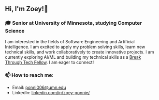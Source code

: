 ## Hi, I'm Zoey!👋

### 🎓 Senior at University of Minnesota, studying Computer Science
I am interested in the fields of Software Engineering and Artificial Intelligence. I am excited to apply my problem solving skills, learn new technical skills, and work collaboratively to create innovative projects. I am currently exploring AI/ML and building my technical skills as a [Break Through Tech Fellow](https://www.breakthroughtech.org/). I am eager to connect!

### 📫 How to reach me:
- Email: ponni006@umn.edu
- LinkedIn: [linkedin.com/in/zoey-ponnie/](https://www.linkedin.com/in/zoey-ponnie/)
<!--
**zaponnie/zaponnie** is a ✨ _special_ ✨ repository because its `README.md` (this file) appears on your GitHub profile.

Here are some ideas to get you started:

- 🔭 I’m currently working on ...
- 🌱 I’m currently learning ...
- 👯 I’m looking to collaborate on ...
- 🤔 I’m looking for help with ...
- 💬 Ask me about ...
- 📫 How to reach me: 
- 😄 Pronouns: ...
- ⚡ Fun fact: ...
-->
